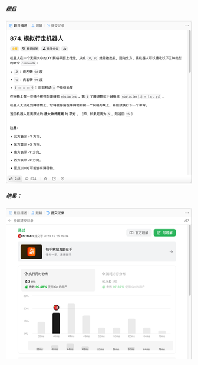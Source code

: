 ##### [题目](https://leetcode.cn/problems/walking-robot-simulation/description/)
![pic](img.png)
##### 结果：
![pic](result.png)